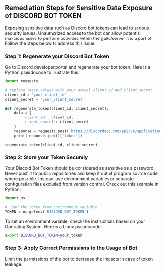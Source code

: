 

## Remediation Steps for Sensitive Data Exposure of DISCORD BOT TOKEN

Exposing sensitive data such as Discord bot tokens can lead to serious security issues. Unauthorized access to the bot can allow potential malicious users to perform activities within the guild/server it is a part of. Follow the steps below to address this issue.

### Step 1: Regenerate your Discord Bot Token

Go to Discord developer portal and regenerate your bot token. Here is a Python pseudocode to illustrate this:

```python
import requests

# replace these values with your actual client_id and client_secret
client_id = 'your_client_id'
client_secret = 'your_client_secret'

def regenerate_token(client_id, client_secret):
    data = {
        'client_id': client_id,
        'client_secret': client_secret
    }
    response = requests.post('https://discordapp.com/api/v6/applications/{client_id}/reset-bot-token', data=data)
    print(response.json()['token'])

regenerate_token(client_id, client_secret)
```

### Step 2: Store your Token Securely

Your Discord Bot Token should be considered as sensitive as a password. Never push it to public repositories and keep it out of program source code where possible. Instead, use environment variables or separate configuration files excluded from version control. Check out this example in Python:

```python
import os

# Load the token from environment variable
TOKEN = os.getenv('DISCORD_BOT_TOKEN')
```

To set an environment variable, check the instructions based on your Operating System. Here is a Linux pseudocode:

```bash
export DISCORD_BOT_TOKEN=your_token
```

### Step 3: Apply Correct Permissions to the Usage of Bot

Limit the permissions of the bot to decrease the impacts in case of token leakage. 